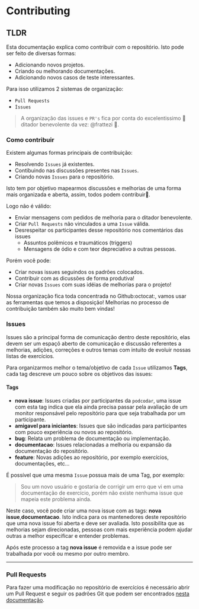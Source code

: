 # Contributing

## TLDR

Esta documentação explica como contribuir com o repositório. Isto pode ser feito de diversas formas:

- Adicionando novos projetos.
- Criando ou melhorando documentações.
- Adicionando novos casos de teste interessantes.

Para isso utilizamos 2 sistemas de organização:

- `Pull Requests`
- `Ìssues`

>A organização das issues e `PR's` fica por conta do excelentissimo :lying_face: ditador benevolente da vez: @frattezi :clap:.

### Como contribuir

Existem algumas formas principais de contribuição:

- Resolvendo `Issues` já existentes.
- Contibuindo nas discussões presentes nas `Issues`.
- Criando novas `Issues` para o repositório.

Isto tem por objetivo mapearmos discussões e melhorias de uma forma mais organizada e aberta, assim, todos podem contribuir:grimacing:.

Logo não é válido:

- Enviar mensagens com pedidos de melhoria para o ditador benevolente.
- Criar `Pull Requests` não vinculados a uma `Issue` válida.
- Desrespeitar os participantes desse repositório nos comentários das issues
  - Assuntos polêmicos e traumáticos (triggers)
  - Mensagens de ódio e com teor depreciativo a outras pessoas.

Porém você pode:

- Criar novas issues seguindos os padrões colocados.
- Contribuir com as dicussões de forma produtiva!
- Criar novas `Issues` com suas idéias de melhorias para o projeto!

Nossa organização fica toda concentrada no Github:octocat:, vamos usar as ferramentas que temos a disposição! Melhorias no processo de contribuição também são muito bem vindas!

### Issues

Issues são a principal forma de comunicação dentro deste repositório, elas devem ser um espaçõ aberto de comunicação e discussão referentes a melhorias, adições, correções e outros temas com intuito de evoluir nossas listas de exercícios.

Para organizarmos melhor o tema/objetivo de cada `Issue` utilizamos **Tags**, cada tag descreve um pouco sobre os objetivos das issues:

#### Tags

- **nova issue**: Issues criadas por participantes da `podcodar`, uma issue com esta tag indica que ela ainda precisa passar pela avaliação de um monitor responsável pelo repositório para que seja trabalhada por um participante.
- **amigavel para iniciantes**: Issues que são indicadas para participantes com pouco experiência ou novos ao repositório.
- **bug**: Relata um problema de documentação ou implementação.
- **documentacao**: Issues relacionadas a melhoria ou expansão da documentação do repositório.
- **feature**: Novas adições ao repositório, por exemplo exercícios, documentações, etc...

É possível que uma mesma `Issue` possua mais de uma Tag, por exemplo:

>Sou um novo usuário e gostaria de corrigir um erro que vi em uma documentação de exercício, porém não existe nenhuma issue que mapeia este problema ainda.

Neste caso, você pode criar uma nova issue com as tags: **nova issue**,**documentacao**. Isto indica para os mantenedores deste repositório que uma nova issue foi aberta e deve ser avaliada. Isto possibilita que as melhorias sejam direcionadas, pessoas com mais experiência podem ajudar outras a melhor especificar e entender problemas.

Após este processo a tag **nova issue** é removida e a issue pode ser trabalhada por você ou mesmo por outro membro.

---

### Pull Requests

Para fazer uma modificação no repositório de exercícios é necessário abrir um Pull Request e seguir os padrões Git que podem ser encontrados [nesta documentação](./GIT.md).
